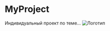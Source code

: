 # MyProject
 Индивидуальный проект по теме...
![Логотип](https://octodex.github.com/images/orderedlistocat.png "Логотип GitHub")